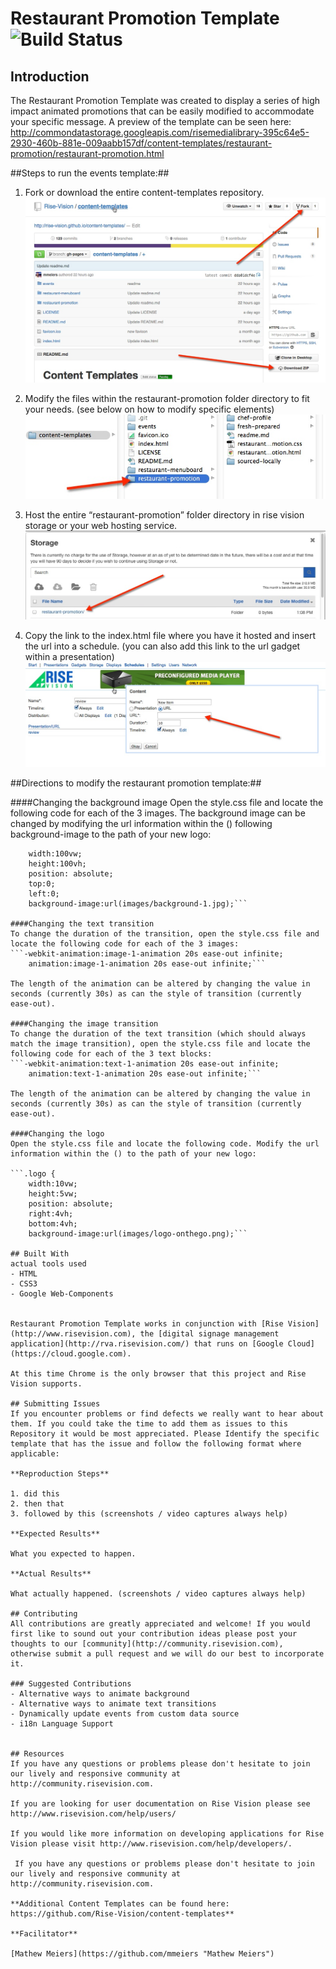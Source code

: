 # Restaurant Promotion Template ![Build Status](http://devtools1.risevision.com:8080/job/Storage-Client-BranchPush/badge/icon)

## Introduction

The Restaurant Promotion Template was created to display a series of high impact animated promotions that can be easily modified to accommodate your specific message. A preview of the template can be seen here: http://commondatastorage.googleapis.com/risemedialibrary-395c64e5-2930-460b-881e-009aabb157df/content-templates/restaurant-promotion/restaurant-promotion.html

##Steps to run the events template:##

1. Fork or download the entire content-templates repository.
![alt tag](images/readme-step1.jpg)

2. Modify the files within the restaurant-promotion folder directory to fit your needs. (see below on how to modify specific elements)
![alt tag](images/readme-step2.jpg)

3. Host the entire “restaurant-promotion” folder directory in rise vision storage or your web hosting service.
![alt tag](images/readme-step3.jpg)

4. Copy the link to the index.html file where you have it hosted and insert the url into a schedule. (you can also add this link to the url gadget within a presentation)
![alt tag](images/readme-step4.jpg)


##Directions to modify the restaurant promotion template:##

####Changing the background image
Open the style.css file and locate the following code for each of the 3 images. The background image can be changed by modifying the url information within the () following background-image to the path of your new logo:

``` .image-1 {
	width:100vw;
	height:100vh;
	position: absolute;
	top:0;
	left:0;
	background-image:url(images/background-1.jpg);```

####Changing the text transition
To change the duration of the transition, open the style.css file and locate the following code for each of the 3 images:
```-webkit-animation:image-1-animation 20s ease-out infinite;
	animation:image-1-animation 20s ease-out infinite;```

The length of the animation can be altered by changing the value in seconds (currently 30s) as can the style of transition (currently ease-out).

####Changing the image transition
To change the duration of the text transition (which should always match the image transition), open the style.css file and locate the following code for each of the 3 text blocks:
```-webkit-animation:text-1-animation 20s ease-out infinite;
	animation:text-1-animation 20s ease-out infinite;```

The length of the animation can be altered by changing the value in seconds (currently 30s) as can the style of transition (currently ease-out).

####Changing the logo
Open the style.css file and locate the following code. Modify the url information within the () to the path of your new logo:

```.logo {
	width:10vw;
	height:5vw;
	position: absolute;
	right:4vh;
	bottom:4vh;
	background-image:url(images/logo-onthego.png);```

## Built With
actual tools used
- HTML
- CSS3
- Google Web-Components


Restaurant Promotion Template works in conjunction with [Rise Vision](http://www.risevision.com), the [digital signage management application](http://rva.risevision.com/) that runs on [Google Cloud](https://cloud.google.com).

At this time Chrome is the only browser that this project and Rise Vision supports.

## Submitting Issues
If you encounter problems or find defects we really want to hear about them. If you could take the time to add them as issues to this Repository it would be most appreciated. Please Identify the specific template that has the issue and follow the following format where applicable:

**Reproduction Steps**

1. did this
2. then that
3. followed by this (screenshots / video captures always help)

**Expected Results**

What you expected to happen.

**Actual Results**

What actually happened. (screenshots / video captures always help)

## Contributing
All contributions are greatly appreciated and welcome! If you would first like to sound out your contribution ideas please post your thoughts to our [community](http://community.risevision.com), otherwise submit a pull request and we will do our best to incorporate it.

### Suggested Contributions
- Alternative ways to animate background
- Alternative ways to animate text transitions
- Dynamically update events from custom data source
- i18n Language Support


## Resources
If you have any questions or problems please don't hesitate to join our lively and responsive community at http://community.risevision.com.

If you are looking for user documentation on Rise Vision please see http://www.risevision.com/help/users/

If you would like more information on developing applications for Rise Vision please visit http://www.risevision.com/help/developers/.

 If you have any questions or problems please don't hesitate to join our lively and responsive community at http://community.risevision.com.
 
**Additional Content Templates can be found here: https://github.com/Rise-Vision/content-templates**

**Facilitator**

[Mathew Meiers](https://github.com/mmeiers "Mathew Meiers")
